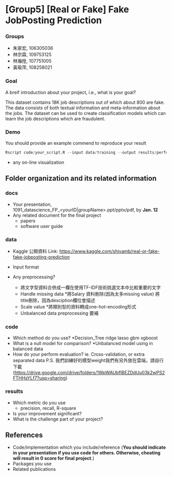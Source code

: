 # [Group5] [Real or Fake] Fake JobPosting Prediction

### Groups
* 朱家宏, 106305036
* 林宗霖, 109753125
* 林瀚陞, 107751005
* 黃瑜萍, 108258021

### Goal
A breif introduction about your project, i.e., what is your goal?

This dataset contains 18K job descriptions out of which about 800 are fake. The data consists of both textual information and meta-information about the jobs. The dataset can be used to create classification models which can learn the job descriptions which are fraudulent.

### Demo 
You should provide an example commend to reproduce your result
```R
Rscript code/your_script.R --input data/training --output results/performance.tsv
```
* any on-line visualization

## Folder organization and its related information

### docs
* Your presentation, 1091_datascience_FP_<yourID|groupName>.ppt/pptx/pdf, by **Jan. 12**
* Any related document for the final project
  * papers
  * software user guide

### data

* Kaggle 公開資料 Link: https://www.kaggle.com/shivamb/real-or-fake-fake-jobposting-prediction

* Input format
* Any preprocessing?
  * 將文字型資料合併成一欄在使用TF-IDF技術挑選文本中比較重要的文字
  * Handle missing data   *將Salary 資料刪除(因為太多missing value) 將title刪除，因為desciption欄位會描述
  * Scale value           *將類別型的資料轉成one-hot-encoding形式
  * Unbalanced data preprocessing 要補
  
### code

* Which method do you use? *Decision_Tree ridge lasso gbm xgboost
* What is a null model for comparison? *Unbalanced model using in balanced data
* How do your perform evaluation? ie. Cross-validation, or extra separated data
P.S. 我們訓練好的模型weight我們有另外放在雲端，請自行下載(https://drive.google.com/drive/folders/1WpWAUbflBEZDdUu03k2wPS2FTHHsYLf7?usp=sharing)

### results

* Which metric do you use 
  * precision, recall, R-square
* Is your improvement significant?
* What is the challenge part of your project?

## References
* Code/implementation which you include/reference (__You should indicate in your presentation if you use code for others. Otherwise, cheating will result in 0 score for final project.__)
* Packages you use
* Related publications


